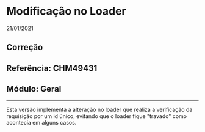 # Modificação no Loader
21/01/2021
## Correção
## Referência: CHM49431
## Módulo: Geral
***

Esta versão implementa a alteração no loader que realiza a verificação da requisição por um id único, evitando que o loader fique "travado" como acontecia em alguns casos.